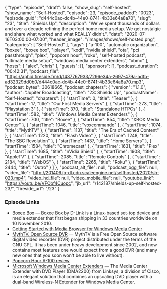 {
  "type": "episode",
  "draft": false,
  "show_slug": "self-hosted",
  "show_name": "Self-Hosted",
  "episode": 23,
  "episode_padded": "0023",
  "episode_guid": "d444c0ac-dc4b-44e0-8741-4b33e64a8a70",
  "slug": "23",
  "title": "Shields Up",
  "description": "We've spent thousands of dollars and over a decade refining the perfect home media setup. We get nostalgic and share what worked and what REALLY didn't.",
  "date": "2020-07-16T03:00:00-07:00",
  "header_image": "/images/shows/self-hosted.png",
  "categories": [
    "Self-Hosted"
  ],
  "tags": [
    "a-100",
    "automatic organization",
    "boxee",
    "boxee box",
    "iplayer",
    "kodi",
    "nvidia shield",
    "ota",
    "pci passthrough",
    "plex",
    "popcorn hour",
    "roku",
    "self-hosted podcast",
    "ultimate media setup",
    "windows media center extenders",
    "xbmc"
  ],
  "hosts": [
    "alex",
    "chris"
  ],
  "guests": [],
  "sponsors": [],
  "podcast_duration": "00:42:31",
  "podcast_file": "https://aphid.fireside.fm/d/1437767933/7296e34a-2697-479a-adfb-ad32329dd0b0/d444c0ac-dc4b-44e0-8741-4b33e64a8a70.mp3",
  "podcast_bytes": 30618665,
  "podcast_chapters": {
    "version": "1.1.0",
    "author": "Jupiter Broadcasting",
    "title": "23: Shields Up",
    "podcastName": "Self-Hosted",
    "chapters": [
      {
        "startTime": 0,
        "title": "Teaser"
      },
      {
        "startTime": 17,
        "title": "Our First Media Servers"
      },
      {
        "startTime": 273,
        "title": "Playstation 3"
      },
      {
        "startTime": 370,
        "title": "Standalone HTPCs"
      },
      {
        "startTime": 582,
        "title": "Windows Media Center Extenders"
      },
      {
        "startTime": 700,
        "title": "Boxee"
      },
      {
        "startTime": 854,
        "title": "XBOX Media Center"
      },
      {
        "startTime": 1046,
        "title": "voxcommando"
      },
      {
        "startTime": 1074,
        "title": "MythTV"
      },
      {
        "startTime": 1137,
        "title": "The Era of Cached Content"
      },
      {
        "startTime": 1220,
        "title": "Flash Video"
      },
      {
        "startTime": 1248,
        "title": "The SBC Revolution"
      },
      {
        "startTime": 1437,
        "title": "Home Servers"
      },
      {
        "startTime": 1584,
        "title": "Chromecast"
      },
      {
        "startTime": 1631,
        "title": "Plex"
      },
      {
        "startTime": 1685,
        "title": "nVidia Shield"
      },
      {
        "startTime": 1908,
        "title": "AppleTV"
      },
      {
        "startTime": 2085,
        "title": "Remote Controls"
      },
      {
        "startTime": 2184,
        "title": "WebOS"
      },
      {
        "startTime": 2265,
        "title": "Roku"
      },
      {
        "startTime": 2444,
        "title": "Outro"
      }
    ]
  },
  "podcast_alt_file": null,
  "podcast_ogg_file": null,
  "video_file": "http://201406.jb-dl.cdn.scaleengine.net/selfhosted/2020/sh-023.mp4",
  "video_hd_file": null,
  "video_mobile_file": null,
  "youtube_link": "https://youtu.be/VFObf4Cuopc",
  "jb_url": "/142187/shields-up-self-hosted-23/",
  "fireside_url": "/23"
}


### Episode Links

  * [Boxee Box](https://en.wikipedia.org/wiki/Boxee_Box "Boxee Box") — Boxee Box by D-Link is a Linux-based set-top device and media extender that first began shipping in 33 countries worldwide on 10 November 2010.
  * [Getting Started with Media Browser for Windows Media Center](https://www.howtogeek.com/howto/13752/getting-started-with-media-browser-for-windows-media-center/ "Getting Started with Media Browser for Windows Media Center")
  * [MythTV, Open Source DVR](https://www.mythtv.org/ "MythTV, Open Source DVR") — MythTV is a Free Open Source software digital video recorder (DVR) project distributed under the terms of the GNU GPL. It has been under heavy development since 2002, and now contains most features one would expect from a good DVR (and many new ones that you soon won't be able to live without).
  * [Popcorn Hour A-100 review](https://www.cnet.com/reviews/popcorn-hour-a-100-review/ "Popcorn Hour A-100 review")
  * [Microsoft Windows Media Center Extenders](https://www.ecoustics.com/products/microsoft-windows-media-center-extenders/ "Microsoft Windows Media Center Extenders") — The Media Center Extender with DVD Player (DMA2200) from Linksys, a division of Cisco, is an elegant solution that combines an upscaling DVD player with a dual-band Wireless-N Extender for Windows Media Center.


